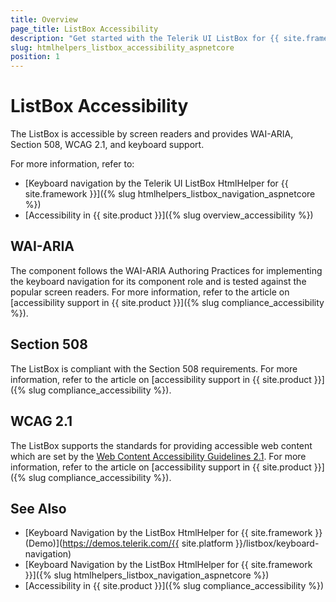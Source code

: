 ```yaml
---
title: Overview
page_title: ListBox Accessibility
description: "Get started with the Telerik UI ListBox for {{ site.framework }} and learn about its accessibility support for WAI-ARIA, Section 508, and WCAG 2.1."
slug: htmlhelpers_listbox_accessibility_aspnetcore
position: 1
---
```


# ListBox Accessibility

The ListBox is accessible by screen readers and provides WAI-ARIA, Section 508, WCAG 2.1, and keyboard support.

For more information, refer to:
* [Keyboard navigation by the Telerik UI ListBox HtmlHelper for {{ site.framework }}]({% slug htmlhelpers_listbox_navigation_aspnetcore %})
* [Accessibility in {{ site.product }}]({% slug overview_accessibility %})

## WAI-ARIA

The component follows the WAI-ARIA Authoring Practices for implementing the keyboard navigation for its component role and is tested against the popular screen readers. For more information, refer to the article on [accessibility support in {{ site.product }}]({% slug compliance_accessibility %}).

## Section 508

The ListBox is compliant with the Section 508 requirements. For more information, refer to the article on [accessibility support in {{ site.product }}]({% slug compliance_accessibility %}).

## WCAG 2.1

The ListBox supports the standards for providing accessible web content which are set by the [Web Content Accessibility Guidelines 2.1](https://www.w3.org/TR/WCAG/). For more information, refer to the article on [accessibility support in {{ site.product }}]({% slug compliance_accessibility %}).

## See Also

* [Keyboard Navigation by the ListBox HtmlHelper for {{ site.framework }} (Demo)](https://demos.telerik.com/{{ site.platform }}/listbox/keyboard-navigation)
* [Keyboard Navigation by the ListBox HtmlHelper for {{ site.framework }}]({% slug htmlhelpers_listbox_navigation_aspnetcore %})
* [Accessibility in {{ site.product }}]({% slug compliance_accessibility %})
